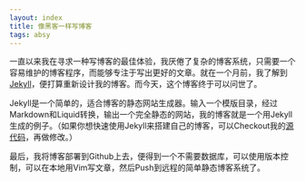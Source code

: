```yaml
---
layout: index
title: 像黑客一样写博客
tags: absy
---
```


一直以来我在寻求一种写博客的最佳体验，我厌倦了复杂的博客系统，只需要一个容易维护的博客程序，而能够专注于写出更好的文章。就在一个月前，我了解到[Jekyll][1]，便打算重新设计我的博客。而今天，这个博客终于可以问世了。  [1]: https://github.com/mojombo/jekyllJekyll是一个简单的，适合博客的静态网站生成器。输入一个模版目录，经过Markdown和Liquid转换，输出一个完全静态的网站，我的博客就是一个用Jekyll生成的例子。（如果你想快速使用Jekyll来搭建自己的博客，可以Checkout我的[源代码][2]，再做修改。）  [2]: https://github.com/yianbin/yianbin.github.com最后，我将博客部署到Github上去，便得到一个不需要数据库，可以使用版本控制，可以在本地用Vim写文章，然后Push到远程的简单静态博客系统了。
